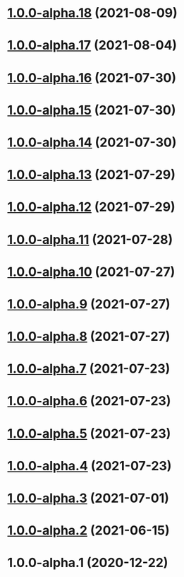 # [1.0.0-alpha.18](https://github.com/repeated-pleasant-games/tabletop/compare/v1.0.0-alpha.17...v1.0.0-alpha.18) (2021-08-09)

# [1.0.0-alpha.17](https://github.com/repeated-pleasant-games/tabletop/compare/v1.0.0-alpha.16...v1.0.0-alpha.17) (2021-08-04)

# [1.0.0-alpha.16](https://github.com/repeated-pleasant-games/tabletop/compare/v1.0.0-alpha.15...v1.0.0-alpha.16) (2021-07-30)

# [1.0.0-alpha.15](https://github.com/repeated-pleasant-games/tabletop/compare/v1.0.0-alpha.14...v1.0.0-alpha.15) (2021-07-30)

# [1.0.0-alpha.14](https://github.com/repeated-pleasant-games/tabletop/compare/v1.0.0-alpha.13...v1.0.0-alpha.14) (2021-07-30)

# [1.0.0-alpha.13](https://github.com/repeated-pleasant-games/tabletop/compare/v1.0.0-alpha.12...v1.0.0-alpha.13) (2021-07-29)

# [1.0.0-alpha.12](https://github.com/repeated-pleasant-games/tabletop/compare/v1.0.0-alpha.11...v1.0.0-alpha.12) (2021-07-29)

# [1.0.0-alpha.11](https://github.com/repeated-pleasant-games/tabletop/compare/v1.0.0-alpha.10...v1.0.0-alpha.11) (2021-07-28)

# [1.0.0-alpha.10](https://github.com/repeated-pleasant-games/tabletop/compare/v1.0.0-alpha.9...v1.0.0-alpha.10) (2021-07-27)

# [1.0.0-alpha.9](https://github.com/repeated-pleasant-games/tabletop/compare/v1.0.0-alpha.8...v1.0.0-alpha.9) (2021-07-27)

# [1.0.0-alpha.8](https://github.com/repeated-pleasant-games/tabletop/compare/v1.0.0-alpha.7...v1.0.0-alpha.8) (2021-07-27)

# [1.0.0-alpha.7](https://github.com/repeated-pleasant-games/tabletop/compare/v1.0.0-alpha.6...v1.0.0-alpha.7) (2021-07-23)

# [1.0.0-alpha.6](https://github.com/repeated-pleasant-games/tabletop/compare/v1.0.0-alpha.5...v1.0.0-alpha.6) (2021-07-23)

# [1.0.0-alpha.5](https://github.com/repeated-pleasant-games/tabletop/compare/v1.0.0-alpha.4...v1.0.0-alpha.5) (2021-07-23)

# [1.0.0-alpha.4](https://github.com/repeated-pleasant-games/tabletop/compare/v1.0.0-alpha.3...v1.0.0-alpha.4) (2021-07-23)

# [1.0.0-alpha.3](https://github.com/repeated-pleasant-games/tabletop/compare/v1.0.0-alpha.2...v1.0.0-alpha.3) (2021-07-01)

# [1.0.0-alpha.2](https://github.com/repeated-pleasant-games/tabletop/compare/v1.0.0-alpha.1...v1.0.0-alpha.2) (2021-06-15)

# 1.0.0-alpha.1 (2020-12-22)
